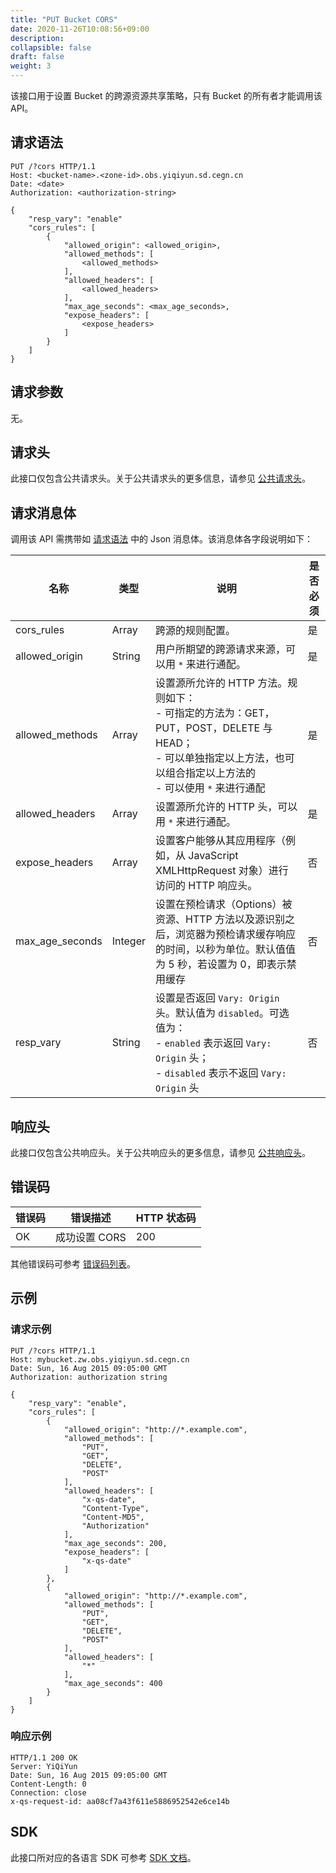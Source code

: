 ```yaml
---
title: "PUT Bucket CORS"
date: 2020-11-26T10:08:56+09:00
description:
collapsible: false
draft: false
weight: 3
---
```


该接口用于设置 Bucket 的跨源资源共享策略，只有 Bucket 的所有者才能调用该 API。

## 请求语法

```http
PUT /?cors HTTP/1.1
Host: <bucket-name>.<zone-id>.obs.yiqiyun.sd.cegn.cn
Date: <date>
Authorization: <authorization-string>

{
    "resp_vary": "enable"
    "cors_rules": [
        {
            "allowed_origin": <allowed_origin>,
            "allowed_methods": [
                <allowed_methods>
            ],
            "allowed_headers": [
                <allowed_headers>
            ],
            "max_age_seconds": <max_age_seconds>,
            "expose_headers": [
                <expose_headers>
            ]
        }
    ]
}
```

## 请求参数

无。

## 请求头

此接口仅包含公共请求头。关于公共请求头的更多信息，请参见 [公共请求头](/storage/object-storage/api/common_header/#请求头字段-request-header)。

## 请求消息体

调用该 API 需携带如 [请求语法](#请求语法) 中的 Json 消息体。该消息体各字段说明如下：

| 名称 | 类型 | 说明 | 是否必须 |
| --- | --- | --- | --- |
| cors_rules | Array | 跨源的规则配置。 | 是 |
| allowed_origin | String | 用户所期望的跨源请求来源，可以用 `*` 来进行通配。 | 是 |
| allowed_methods | Array | 设置源所允许的 HTTP 方法。规则如下：<br>- 可指定的方法为：GET，PUT，POST，DELETE 与 HEAD； <br>- 可以单独指定以上方法，也可以组合指定以上方法的 <br>- 可以使用 `*` 来进行通配 | 是 |
| allowed_headers | Array | 设置源所允许的 HTTP 头，可以用 `*` 来进行通配。 | 是 |
| expose_headers | Array | 设置客户能够从其应用程序（例如，从 JavaScript XMLHttpRequest 对象）进行访问的 HTTP 响应头。 | 否 |
| max_age_seconds | Integer | 设置在预检请求（Options）被资源、HTTP 方法以及源识别之后，浏览器为预检请求缓存响应的时间，以秒为单位。默认值值为 5 秒，若设置为 0，即表示禁用缓存| 否 |
| resp_vary | String | 设置是否返回 `Vary: Origin`头。默认值为 `disabled`。可选值为：<br>- `enabled` 表示返回 `Vary: Origin` 头； <br>- `disabled` 表示不返回 `Vary: Origin` 头| 否 |


## 响应头

此接口仅包含公共响应头。关于公共响应头的更多信息，请参见 [公共响应头](/storage/object-storage/api/common_header/#响应头字段-response-header)。

## 错误码

| 错误码 | 错误描述 | HTTP 状态码 |
| --- | --- | --- |
| OK | 成功设置 CORS | 200 |

其他错误码可参考 [错误码列表](/storage/object-storage/api/error_code/#错误码列表)。

## 示例

### 请求示例

```http
PUT /?cors HTTP/1.1
Host: mybucket.zw.obs.yiqiyun.sd.cegn.cn
Date: Sun, 16 Aug 2015 09:05:00 GMT
Authorization: authorization string

{
    "resp_vary": "enable",
    "cors_rules": [
        {
            "allowed_origin": "http://*.example.com",
            "allowed_methods": [
                "PUT",
                "GET",
                "DELETE",
                "POST"
            ],
            "allowed_headers": [
                "x-qs-date",
                "Content-Type",
                "Content-MD5",
                "Authorization"
            ],
            "max_age_seconds": 200,
            "expose_headers": [
                "x-qs-date"
            ]
        },
        {
            "allowed_origin": "http://*.example.com",
            "allowed_methods": [
                "PUT",
                "GET",
                "DELETE",
                "POST"
            ],
            "allowed_headers": [
                "*"
            ],
            "max_age_seconds": 400
        }
    ]
}
```

### 响应示例

```http
HTTP/1.1 200 OK
Server: YiQiYun
Date: Sun, 16 Aug 2015 09:05:00 GMT
Content-Length: 0
Connection: close
x-qs-request-id: aa08cf7a43f611e5886952542e6ce14b
```


## SDK

此接口所对应的各语言 SDK 可参考 [SDK 文档](/storage/object-storage/sdk/)。
